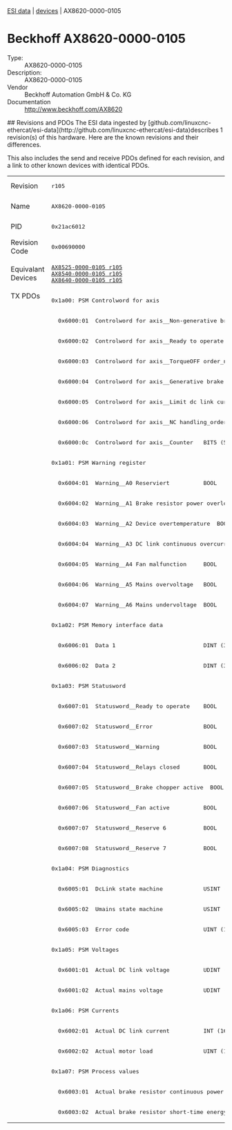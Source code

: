 <div class="nav"><a href="/esi-data">ESI data</a> | <a href="/esi-data/devices">devices</a> | AX8620-0000-0105</div>

#  Beckhoff AX8620-0000-0105

<dl>
  <dt>Type:</dt><dd>AX8620-0000-0105</dd>
  <dt>Description:</dt><dd>AX8620-0000-0105</dd>
  <dt>Vendor</dt><dd>Beckhoff Automation GmbH & Co. KG</dd>
  <dt>Documentation</dt><dd><a href="http://www.beckhoff.com/AX8620">http://www.beckhoff.com/AX8620</a></dd>
</dl>
## Revisions and PDOs
The ESI data ingested by [github.com/linuxcnc-ethercat/esi-data](http://github.com/linuxcnc-ethercat/esi-data)describes 1 revision(s) of this hardware.  Here are the known revisions and their differences.

This also includes the send and receive PDOs defined for each revision, and a link to other known devices with identical PDOs.

<table>
<tr >
<td class="first">Revision</td>
<td ><pre>r105</pre></td>
</tr>
<tr >
<td class="first">Name</td>
<td ><pre>AX8620-0000-0105</pre></td>
</tr>
<tr >
<td class="first">PID</td>
<td ><pre>0x21ac6012</pre></td>
</tr>
<tr >
<td class="first">Revision Code</td>
<td ><pre>0x00690000</pre></td>
</tr>
<tr >
<td class="first">Equivalant Devices</td>
<td ><pre><a href="AX8525-0000-0105">AX8525-0000-0105 r105</a><br/><a href="AX8540-0000-0105">AX8540-0000-0105 r105</a><br/><a href="AX8640-0000-0105">AX8640-0000-0105 r105</a></pre></td>
</tr>
<tr class="txpdo pdosection">
<td class="first" rowspan=41 valign=top>TX PDOs</td>
<td><pre>0x1a00: PSM Controlword for axis</pre></td>
<td></td>
</tr>
<tr class="txpdo">
<td ><pre>  0x6000:01  Controlword for axis__Non-generative brake order_n  BOOL</pre></td>
</tr>
<tr class="txpdo">
<td ><pre>  0x6000:02  Controlword for axis__Ready to operate  BOOL</pre></td>
</tr>
<tr class="txpdo">
<td ><pre>  0x6000:03  Controlword for axis__TorqueOFF order_n  BOOL</pre></td>
</tr>
<tr class="txpdo">
<td ><pre>  0x6000:04  Controlword for axis__Generative brake order_n  BOOL</pre></td>
</tr>
<tr class="txpdo">
<td ><pre>  0x6000:05  Controlword for axis__Limit dc link current_order_n  BOOL</pre></td>
</tr>
<tr class="txpdo">
<td ><pre>  0x6000:06  Controlword for axis__NC handling_order_n  BOOL</pre></td>
</tr>
<tr class="txpdo">
<td ><pre>  0x6000:0c  Controlword for axis__Counter   BIT5 (5 bits)</pre></td>
</tr>
<tr class="txpdo pdosection">
<td ><pre>0x1a01: PSM Warning register</pre></td>
</tr>
<tr class="txpdo">
<td ><pre>  0x6004:01  Warning__A0 Reserviert          BOOL</pre></td>
</tr>
<tr class="txpdo">
<td ><pre>  0x6004:02  Warning__A1 Brake resistor power overload  BOOL</pre></td>
</tr>
<tr class="txpdo">
<td ><pre>  0x6004:03  Warning__A2 Device overtemperature  BOOL</pre></td>
</tr>
<tr class="txpdo">
<td ><pre>  0x6004:04  Warning__A3 DC link continuous overcurrent  BOOL</pre></td>
</tr>
<tr class="txpdo">
<td ><pre>  0x6004:05  Warning__A4 Fan malfunction     BOOL</pre></td>
</tr>
<tr class="txpdo">
<td ><pre>  0x6004:06  Warning__A5 Mains overvoltage   BOOL</pre></td>
</tr>
<tr class="txpdo">
<td ><pre>  0x6004:07  Warning__A6 Mains undervoltage  BOOL</pre></td>
</tr>
<tr class="txpdo pdosection">
<td ><pre>0x1a02: PSM Memory interface data</pre></td>
</tr>
<tr class="txpdo">
<td ><pre>  0x6006:01  Data 1                          DINT (32 bits)</pre></td>
</tr>
<tr class="txpdo">
<td ><pre>  0x6006:02  Data 2                          DINT (32 bits)</pre></td>
</tr>
<tr class="txpdo pdosection">
<td ><pre>0x1a03: PSM Statusword</pre></td>
</tr>
<tr class="txpdo">
<td ><pre>  0x6007:01  Statusword__Ready to operate    BOOL</pre></td>
</tr>
<tr class="txpdo">
<td ><pre>  0x6007:02  Statusword__Error               BOOL</pre></td>
</tr>
<tr class="txpdo">
<td ><pre>  0x6007:03  Statusword__Warning             BOOL</pre></td>
</tr>
<tr class="txpdo">
<td ><pre>  0x6007:04  Statusword__Relays closed       BOOL</pre></td>
</tr>
<tr class="txpdo">
<td ><pre>  0x6007:05  Statusword__Brake chopper active  BOOL</pre></td>
</tr>
<tr class="txpdo">
<td ><pre>  0x6007:06  Statusword__Fan active          BOOL</pre></td>
</tr>
<tr class="txpdo">
<td ><pre>  0x6007:07  Statusword__Reserve 6           BOOL</pre></td>
</tr>
<tr class="txpdo">
<td ><pre>  0x6007:08  Statusword__Reserve 7           BOOL</pre></td>
</tr>
<tr class="txpdo pdosection">
<td ><pre>0x1a04: PSM Diagnostics</pre></td>
</tr>
<tr class="txpdo">
<td ><pre>  0x6005:01  DcLink state machine            USINT (8 bits)</pre></td>
</tr>
<tr class="txpdo">
<td ><pre>  0x6005:02  Umains state machine            USINT (8 bits)</pre></td>
</tr>
<tr class="txpdo">
<td ><pre>  0x6005:03  Error code                      UINT (16 bits)</pre></td>
</tr>
<tr class="txpdo pdosection">
<td ><pre>0x1a05: PSM Voltages</pre></td>
</tr>
<tr class="txpdo">
<td ><pre>  0x6001:01  Actual DC link voltage          UDINT (32 bits)</pre></td>
</tr>
<tr class="txpdo">
<td ><pre>  0x6001:02  Actual mains voltage            UDINT (32 bits)</pre></td>
</tr>
<tr class="txpdo pdosection">
<td ><pre>0x1a06: PSM Currents</pre></td>
</tr>
<tr class="txpdo">
<td ><pre>  0x6002:01  Actual DC link current          INT (16 bits)</pre></td>
</tr>
<tr class="txpdo">
<td ><pre>  0x6002:02  Actual motor load               UINT (16 bits)</pre></td>
</tr>
<tr class="txpdo pdosection">
<td ><pre>0x1a07: PSM Process values</pre></td>
</tr>
<tr class="txpdo">
<td ><pre>  0x6003:01  Actual brake resistor continuous power  UINT (16 bits)</pre></td>
</tr>
<tr class="txpdo">
<td ><pre>  0x6003:02  Actual brake resistor short-time energy  UINT (16 bits)</pre></td>
</tr>
</table>
